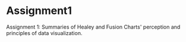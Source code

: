 Assignment1
===========

Assignment 1: Summaries of Healey and Fusion Charts' perception and principles of data visualization.
